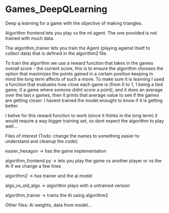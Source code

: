 # Games_DeepQLearning
Deep q learning for a game with the objective of making triangles.

Algorithm frontend lets you play vs the ml agent. The one provided is not trained with much data.

The algorithm_trainer lets you train the Agent (playing against itself to collect data) that is defined in the algorithm2 file.

To train the algorithm we use a reward function that takes in the games overall score - the current score, this is to ensure the algorithm chooses the option that maximizes
the points gained in a certain position keeping in mind the long term affects of such a move. To make sure it is learning I used a function that evaluates how close each game
is (from 0 to 1, 1 being a tied game, 0 a game where somone didnt score a point), and it does an average over the last x games, then it prints that average value to see if the
games are getting closer. 
I havent trained the model enought to know if it is getting better.  

I belive for this reward function to work (since it thinks in the long term) it would require a way bigger training set, so dont expect the algorithm to play well...


Files of interest (Todo: change the names to something easier to understand and cleanup the code):

easier_hexagon  -> has the game implementation

algorithm_frontend.py -> lets you play the game vs another player or vs the Ai if we change a few lines

algorithm2 -> has trainer and the ai model

algo_vs_old_algo -> algorithm plays with a untrained version

algorithm_trainer -> trains the Ai using algorithm2

Other files: Ai weights, data from model...



